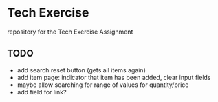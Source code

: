 # Tech Exercise

repository for the Tech Exercise Assignment

## TODO
- add search reset button (gets all items again)
- add item page: indicator that item has been added, clear input fields
- maybe allow searching for range of values for quantity/price
- add field for link?